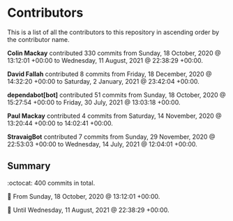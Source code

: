 # Contributors

This is a list of all the contributors to this repository in ascending order by the contributor name.

**Colin Mackay** contributed 330 commits from Sunday, 18 October, 2020 @ 13:12:01 +00:00 to Wednesday, 11 August, 2021 @ 22:38:29 +00:00.

**David Fallah** contributed 8 commits from Friday, 18 December, 2020 @ 14:32:20 +00:00 to Saturday, 2 January, 2021 @ 23:42:04 +00:00.

**dependabot[bot]** contributed 51 commits from Sunday, 18 October, 2020 @ 15:27:54 +00:00 to Friday, 30 July, 2021 @ 13:03:18 +00:00.

**Paul Mackay** contributed 4 commits from Saturday, 14 November, 2020 @ 13:20:44 +00:00 to 14:02:41 +00:00.

**StravaigBot** contributed 7 commits from Sunday, 29 November, 2020 @ 22:53:03 +00:00 to Wednesday, 14 July, 2021 @ 12:04:01 +00:00.

## Summary

:octocat: 400 commits in total.

:date: From Sunday, 18 October, 2020 @ 13:12:01 +00:00.

:date: Until Wednesday, 11 August, 2021 @ 22:38:29 +00:00.

